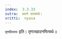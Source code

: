 ```yaml
---
index:  3.3.33
sutra:  प्रथने वावशब्दे।
vritti:  nyasa
---
```


`तृणविस्तरः` इति। तृणाच्छादनमित्यर्थः॥
